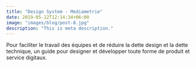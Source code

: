 ```yaml
---
title: "Design System - Mediametrie"
date: 2019-05-12T12:14:34+06:00
image: "images/blog/post-8.jpg"
description: "This is meta description."
---
```


Pour faciliter le travail des équipes et de réduire la dette design et la dette technique, un guide pour designer et développer toute forme de produit et service digitaux.